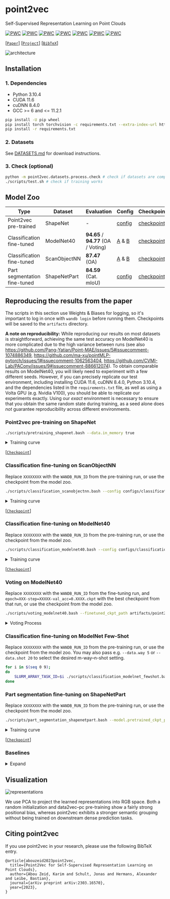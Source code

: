 # point2vec

Self-Supervised Representation Learning on Point Clouds

[![PWC](https://img.shields.io/endpoint.svg?url=https://paperswithcode.com/badge/point2vec-for-self-supervised-representation/3d-point-cloud-classification-on-modelnet40)](https://paperswithcode.com/sota/3d-point-cloud-classification-on-modelnet40?p=point2vec-for-self-supervised-representation)
[![PWC](https://img.shields.io/endpoint.svg?url=https://paperswithcode.com/badge/point2vec-for-self-supervised-representation/3d-point-cloud-classification-on-scanobjectnn)](https://paperswithcode.com/sota/3d-point-cloud-classification-on-scanobjectnn?p=point2vec-for-self-supervised-representation)
[![PWC](https://img.shields.io/endpoint.svg?url=https://paperswithcode.com/badge/point2vec-for-self-supervised-representation/3d-part-segmentation-on-shapenet-part)](https://paperswithcode.com/sota/3d-part-segmentation-on-shapenet-part?p=point2vec-for-self-supervised-representation)
[![PWC](https://img.shields.io/endpoint.svg?url=https://paperswithcode.com/badge/point2vec-for-self-supervised-representation/few-shot-3d-point-cloud-classification-on-3)](https://paperswithcode.com/sota/few-shot-3d-point-cloud-classification-on-3?p=point2vec-for-self-supervised-representation)
[![PWC](https://img.shields.io/endpoint.svg?url=https://paperswithcode.com/badge/point2vec-for-self-supervised-representation/few-shot-3d-point-cloud-classification-on-4)](https://paperswithcode.com/sota/few-shot-3d-point-cloud-classification-on-4?p=point2vec-for-self-supervised-representation)
[![PWC](https://img.shields.io/endpoint.svg?url=https://paperswithcode.com/badge/point2vec-for-self-supervised-representation/few-shot-3d-point-cloud-classification-on-1)](https://paperswithcode.com/sota/few-shot-3d-point-cloud-classification-on-1?p=point2vec-for-self-supervised-representation)
[![PWC](https://img.shields.io/endpoint.svg?url=https://paperswithcode.com/badge/point2vec-for-self-supervised-representation/few-shot-3d-point-cloud-classification-on-2)](https://paperswithcode.com/sota/few-shot-3d-point-cloud-classification-on-2?p=point2vec-for-self-supervised-representation)

[[`Paper`](https://arxiv.org/abs/2303.16570)] [[`Project`](https://point2vec.ka.codes)] [[`BibTeX`](#citing-point2vec)]

![architecture](https://user-images.githubusercontent.com/7303830/229210206-3df19b2c-f0bf-46ee-b0c2-d1ec1a3123d4.png)

## Installation

### 1. Dependencies

- Python 3.10.4
- CUDA 11.6
- cuDNN 8.4.0
- GCC >= 6 and <= 11.2.1

```bash
pip install -U pip wheel
pip install torch torchvision -c requirements.txt --extra-index-url https://download.pytorch.org/whl/cu116
pip install -r requirements.txt
```

### 2. Datasets

See [DATASETS.md](DATASETS.md) for download instructions.

### 3. Check (optional)

```bash
python -m point2vec.datasets.process.check # check if datasets are complete
./scripts/test.sh # check if training works
```

## Model Zoo

| Type                         | Dataset      | Evaluation                          | Config                                                                                       | Checkpoint                                                                                                                                    |
| ---------------------------- | ------------ | ----------------------------------- | -------------------------------------------------------------------------------------------- | --------------------------------------------------------------------------------------------------------------------------------------------- |
| Point2vec pre-trained        | ShapeNet     | -                                   | [config](configs/pretraining/shapenet.yaml)                                                  | [checkpoint](https://github.com/kabouzeid/point2vec/releases/download/paper/pre_point2vec-epoch.799-step.64800.ckpt)                          |
| Classification fine-tuned    | ModelNet40   | **94.65** / **94.77** (OA / Voting) | [A](configs/classification/modelnet40.yaml) & [B](configs/classification/_pretrained.yaml)   | [checkpoint](https://github.com/kabouzeid/point2vec/releases/download/paper/fine_modelnet40-epoch.125-step.38682-val_acc.0.9465.ckpt)         |
| Classification fine-tuned    | ScanObjectNN | **87.47** (OA)                      | [A](configs/classification/scanobjectnn.yaml) & [B](configs/classification/_pretrained.yaml) | [checkpoint](https://github.com/kabouzeid/point2vec/releases/download/paper/fine_scanobjectnn-epoch.146-step.52332-val_acc.0.8747.ckpt)       |
| Part segmentation fine-tuned | ShapeNetPart | **84.59** (Cat. mIoU)               | [config](configs/part_segmentation/shapenetpart.yaml)                                        | [checkpoint](https://github.com/kabouzeid/point2vec/releases/download/paper/fine_shapenetpart-epoch.288-step.252586-val_cat_miou.0.8459.ckpt) |

## Reproducing the results from the paper

The scripts in this section use Weights & Biases for logging, so it's important to log in once with `wandb login` before running them.
Checkpoints will be saved to the `artifacts` directory.

**A note on reproducibility:**
While reproducing our results on most datasets is straightforward, achieving the same test accuracy on ModelNet40 is more complicated due to the high variance between runs (see also https://github.com/Pang-Yatian/Point-MAE/issues/5#issuecomment-1074886349, https://github.com/ma-xu/pointMLP-pytorch/issues/1#issuecomment-1062563404, https://github.com/CVMI-Lab/PAConv/issues/9#issuecomment-886612074).
To obtain comparable results on ModelNet40, you will likely need to experiment with a few different seeds.
However, if you can precisely replicate our test environment, including installing CUDA 11.6, cuDNN 8.4.0, Python 3.10.4, and the dependencies listed in the `requirements.txt` file, as well as using a Volta GPU (e.g. Nvidia V100), you should be able to replicate our experiments exactly.
Using our _exact_ environment is necessary to ensure that you obtain the same random state during training, as a seed alone does _not_ guarantee reproducibility across different environments.

### Point2vec pre-training on ShapeNet

```bash
./scripts/pretraining_shapenet.bash --data.in_memory true
```

<details>
<summary>Training curve</summary>

![pre-training](https://user-images.githubusercontent.com/7303830/230649527-8ccd2af9-6c3f-4495-8c58-5854aa2a3304.png)

</details>

[[`Checkpoint`](https://github.com/kabouzeid/point2vec/releases/download/paper/pre_point2vec-epoch.799-step.64800.ckpt)]

### Classification fine-tuning on ScanObjectNN

Replace `XXXXXXXX` with the `WANDB_RUN_ID` from the pre-training run, or use the checkpoint from the model zoo.

```bash
./scripts/classification_scanobjectnn.bash --config configs/classification/_pretrained.yaml --model.pretrained_ckpt_path artifacts/point2vec-Pretraining-ShapeNet/XXXXXXXX/checkpoints/epoch=799-step=64800.ckpt
```

<details>
<summary>Training curve</summary>

![scanobjectnn](https://user-images.githubusercontent.com/7303830/230649569-b68d5389-3164-4b51-a31c-e512c3d9234b.png)

</details>

[[`Checkpoint`](https://github.com/kabouzeid/point2vec/releases/download/paper/fine_scanobjectnn-epoch.146-step.52332-val_acc.0.8747.ckpt)]

### Classification fine-tuning on ModelNet40

Replace `XXXXXXXX` with the `WANDB_RUN_ID` from the pre-training run, or use the checkpoint from the model zoo.

```bash
./scripts/classification_modelnet40.bash --config configs/classification/_pretrained.yaml --model.pretrained_ckpt_path artifacts/point2vec-Pretraining-ShapeNet/XXXXXXXX/checkpoints/epoch=799-step=64800.ckpt --seed_everything 1
```

<details>
<summary>Training curve</summary>

![modelnet40](https://user-images.githubusercontent.com/7303830/230651790-3fa5c959-5a7f-4e35-b219-1424a21b9c2d.png)

</details>

[[`Checkpoint`](https://github.com/kabouzeid/point2vec/releases/download/paper/fine_modelnet40-epoch.125-step.38682-val_acc.0.9465.ckpt)]

### Voting on ModelNet40

Replace `XXXXXXXX` with the `WANDB_RUN_ID` from the fine-tuning run, and `epoch=XXX-step=XXXXX-val_acc=0.XXXX.ckpt` with the best checkpoint from that run, or use the checkpoint from the model zoo.

```bash
./scripts/voting_modelnet40.bash --finetuned_ckpt_path artifacts/point2vec-Pretraining-ShapeNet/XXXXXXXX/checkpoints/epoch=XXX-step=XXXXX-val_acc=0.XXXX.ckpt
```

<details>
<summary>Voting Process</summary>

![voting](https://user-images.githubusercontent.com/7303830/230651975-d356919d-b1ba-40a8-9d92-60b107f10e8d.png)

</details>

### Classification fine-tuning on ModelNet Few-Shot

Replace `XXXXXXXX` with the `WANDB_RUN_ID` from the pre-training run, or use the checkpoint from the model zoo.
You may also pass e.g. `--data.way 5` or `--data.shot 20` to select the desired m-way&ndash;n-shot setting.

```bash
for i in $(seq 0 9);
do
    SLURM_ARRAY_TASK_ID=$i ./scripts/classification_modelnet_fewshot.bash --model.pretrained_ckpt_path artifacts/point2vec-Pretraining-ShapeNet/XXXXXXXX/checkpoints/epoch=799-step=64800.ckpt
done
```

### Part segmentation fine-tuning on ShapeNetPart

Replace `XXXXXXXX` with the `WANDB_RUN_ID` from the pre-training run, or use the checkpoint from the model zoo.

```bash
./scripts/part_segmentation_shapenetpart.bash --model.pretrained_ckpt_path artifacts/point2vec-Pretraining-ShapeNet/XXXXXXXX/checkpoints/epoch=799-step=64800.ckpt
```

<details>
<summary>Training curve</summary>

![shapenetpart](https://user-images.githubusercontent.com/7303830/230651811-bd029146-aa30-4903-b011-5a0a8475cdda.png)

</details>

[[`Checkpoint`](https://github.com/kabouzeid/point2vec/releases/download/paper/fine_shapenetpart-epoch.288-step.252586-val_cat_miou.0.8459.ckpt)]

### Baselines

<details>

<summary>Expand</summary>

#### Data2vec&ndash;pc

Replace the pre-training step with:

```bash
./scripts/pretraining_shapenet.bash --data.in_memory true --model.learning_rate 2e-3 --model.decoder false --trainer.devices 2 --data.batch_size 1024 --model.fix_estimated_stepping_batches 16000
```

If you only have a single GPU (and enough VRAM), you may replace `--trainer.devices 2 --data.batch_size 1024 --model.fix_estimated_stepping_batches 16000` with `--data.batch_size 2048`.

[[`Checkpoint`](https://github.com/kabouzeid/point2vec/releases/download/paper/pre_data2vec-epoch.799-step.16000.ckpt)]

#### From scratch

Skip the pre-training step, and omit all occurences of `--config configs/classification/_pretrained.yaml` and `--model.pretrained_ckpt_path ...`.

</details>

## Visualization

![representations](https://user-images.githubusercontent.com/7303830/230671271-b8bb7dbb-1d21-4391-93f9-631d645587c0.png)

We use PCA to project the learned representations into RGB space.
Both a random initialization and data2vec&ndash;pc pre-training show a fairly strong positional bias, whereas point2vec exhibits a stronger semantic grouping without being trained on downstream dense prediction tasks.

## Citing point2vec

If you use point2vec in your research, please use the following BibTeX entry.

```
@article{abouzeid2023point2vec,
  title={Point2Vec for Self-Supervised Representation Learning on Point Clouds},
  author={Abou Zeid, Karim and Schult, Jonas and Hermans, Alexander and Leibe, Bastian},
  journal={arXiv preprint arXiv:2303.16570},
  year={2023},
}
```
